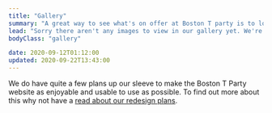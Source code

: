 ```yaml
---
title: "Gallery"
summary: "A great way to see what's on offer at Boston T party is to look through our photo gallery."
lead: "Sorry there aren't any images to view in our gallery yet. We're still working on this part of the website."
bodyClass: "gallery"

date: 2020-09-12T01:12:00
updated: 2020-09-22T13:43:00
---
```


We do have quite a few plans up our sleeve to make the Boston T Party website as enjoyable and usable to use as possible. To find out more about this why not have a [read about our redesign plans][1].

[1]: /messages/redesign
